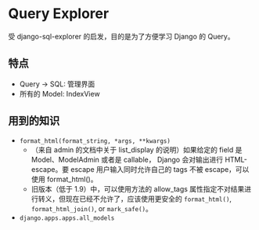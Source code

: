 # Query Explorer

受 django-sql-explorer 的启发，目的是为了方便学习 Django 的 Query。

## 特点

* Query -> SQL: 管理界面
* 所有的 Model: IndexView

## 用到的知识

* `format_html(format_string, *args, **kwargs)` 
  * （来自 admin 的文档中关于 list_display 的说明）如果给定的 field 是 Model、ModelAdmin 或者是 callable， Django 会对输出进行 HTML-escape。要 escape 用户输入同时允许自己的 tags 不被 escape，可以使用 format_html()。
  * 旧版本（低于 1.9）中，可以使用方法的 allow_tags 属性指定不对结果进行转义，但现在已经不允许了，应该使用更安全的 `format_html()`, `format_html_join()`, or `mark_safe()`。
* `django.apps.apps.all_models`
